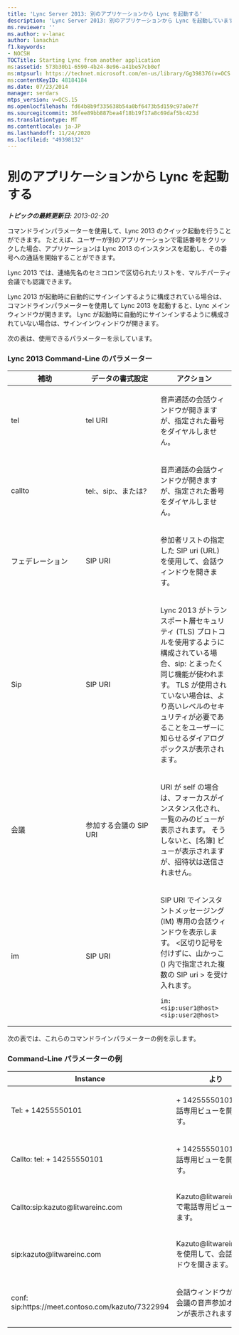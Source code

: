 ```yaml
---
title: 'Lync Server 2013: 別のアプリケーションから Lync を起動する'
description: 'Lync Server 2013: 別のアプリケーションから Lync を起動しています。'
ms.reviewer: ''
ms.author: v-lanac
author: lanachin
f1.keywords:
- NOCSH
TOCTitle: Starting Lync from another application
ms:assetid: 573b30b1-6590-4b24-8e96-a41be57cb0ef
ms:mtpsurl: https://technet.microsoft.com/en-us/library/Gg398376(v=OCS.15)
ms:contentKeyID: 48184184
ms.date: 07/23/2014
manager: serdars
mtps_version: v=OCS.15
ms.openlocfilehash: fd64b8b9f335638b54a0bf6473b5d159c97a0e7f
ms.sourcegitcommit: 36fee89bb887bea4f18b19f17a8c69daf5bc423d
ms.translationtype: MT
ms.contentlocale: ja-JP
ms.lasthandoff: 11/24/2020
ms.locfileid: "49398132"
---
```

# <a name="starting-lync-from-another-application"></a>別のアプリケーションから Lync を起動する

<div data-xmlns="http://www.w3.org/1999/xhtml">

<div class="topic" data-xmlns="http://www.w3.org/1999/xhtml" data-msxsl="urn:schemas-microsoft-com:xslt" data-cs="https://msdn.microsoft.com/">

<div data-asp="https://msdn2.microsoft.com/asp">



</div>

<div id="mainSection">

<div id="mainBody">

<span> </span>

_**トピックの最終更新日:** 2013-02-20_

コマンドラインパラメーターを使用して、Lync 2013 のクイック起動を行うことができます。 たとえば、ユーザーが別のアプリケーションで電話番号をクリックした場合、アプリケーションは Lync 2013 のインスタンスを起動し、その番号への通話を開始することができます。

Lync 2013 では、連絡先名のセミコロンで区切られたリストを、マルチパーティ会議でも認識できます。

Lync 2013 が起動時に自動的にサインインするように構成されている場合は、コマンドラインパラメーターを使用して Lync 2013 を起動すると、Lync メインウィンドウが開きます。 Lync が起動時に自動的にサインインするように構成されていない場合は、サインインウィンドウが開きます。

次の表は、使用できるパラメーターを示しています。

### <a name="lync-2013-command-line-parameters"></a>Lync 2013 Command-Line のパラメーター

<table>
<colgroup>
<col style="width: 33%" />
<col style="width: 33%" />
<col style="width: 33%" />
</colgroup>
<thead>
<tr class="header">
<th>補助</th>
<th>データの書式設定</th>
<th>アクション</th>
</tr>
</thead>
<tbody>
<tr class="odd">
<td><p>tel</p></td>
<td><p>tel URI</p></td>
<td><p>音声通話の会話ウィンドウが開きますが、指定された番号をダイヤルしません。</p></td>
</tr>
<tr class="even">
<td><p>callto</p></td>
<td><p>tel:、sip:、または?</p></td>
<td><p>音声通話の会話ウィンドウが開きますが、指定された番号をダイヤルしません。</p></td>
</tr>
<tr class="odd">
<td><p>フェデレーション</p></td>
<td><p>SIP URI</p></td>
<td><p>参加者リストの指定した SIP uri (URL) を使用して、会話ウィンドウを開きます。</p></td>
</tr>
<tr class="even">
<td><p>Sip</p></td>
<td><p>SIP URI</p></td>
<td><p>Lync 2013 がトランスポート層セキュリティ (TLS) プロトコルを使用するように構成されている場合、sip: とまったく同じ機能が使われます。 TLS が使用されていない場合は、より高いレベルのセキュリティが必要であることをユーザーに知らせるダイアログボックスが表示されます。</p></td>
</tr>
<tr class="odd">
<td><p>会議</p></td>
<td><p>参加する会議の SIP URI</p></td>
<td><p>URI が self の場合は、フォーカスがインスタンス化され、一覧のみのビューが表示されます。 そうしないと、[名簿] ビューが表示されますが、招待状は送信されません。</p></td>
</tr>
<tr class="even">
<td><p>im</p></td>
<td><p>SIP URI</p></td>
<td><p>SIP URI でインスタントメッセージング (IM) 専用の会話ウィンドウを表示します。 &lt;区切り記号を付けずに、山かっこ () 内で指定された複数の SIP uri &gt; を受け入れます。</p>
<pre><code>im:&lt;sip:user1@host&gt;&lt;sip:user2@host&gt;</code></pre></td>
</tr>
</tbody>
</table>


次の表では、これらのコマンドラインパラメーターの例を示します。

### <a name="command-line-parameter-examples"></a>Command-Line パラメーターの例

<table>
<colgroup>
<col style="width: 50%" />
<col style="width: 50%" />
</colgroup>
<thead>
<tr class="header">
<th>Instance</th>
<th>より</th>
</tr>
</thead>
<tbody>
<tr class="odd">
<td><p>Tel: + 14255550101</p></td>
<td><p>+ 14255550101 で電話専用ビューを開きます。</p></td>
</tr>
<tr class="even">
<td><p>Callto: tel: + 14255550101</p></td>
<td><p>+ 14255550101 で電話専用ビューを開きます。</p></td>
</tr>
<tr class="odd">
<td><p>Callto:sip:kazuto@litwareinc.com</p></td>
<td><p>Kazuto@litwareinc.com で電話専用ビューを開きます。</p></td>
</tr>
<tr class="even">
<td><p>sip:kazuto@litwareinc.com</p></td>
<td><p>Kazuto@litwareinc.com を使用して、会話ウィンドウを開きます。</p></td>
</tr>
<tr class="odd">
<td><p>conf: sip:https://meet.contoso.com/kazuto/7322994</p></td>
<td><p>会話ウィンドウが開き、会議の音声参加オプションが表示されます。</p></td>
</tr>
</tbody>
</table>


</div>

<span> </span>

</div>

</div>

</div>

